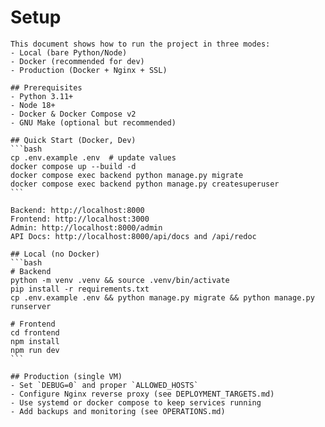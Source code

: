 # Setup

    This document shows how to run the project in three modes:
    - Local (bare Python/Node)
    - Docker (recommended for dev)
    - Production (Docker + Nginx + SSL)

    ## Prerequisites
    - Python 3.11+
    - Node 18+
    - Docker & Docker Compose v2
    - GNU Make (optional but recommended)

    ## Quick Start (Docker, Dev)
    ```bash
    cp .env.example .env  # update values
    docker compose up --build -d
    docker compose exec backend python manage.py migrate
    docker compose exec backend python manage.py createsuperuser
    ```

    Backend: http://localhost:8000  
    Frontend: http://localhost:3000  
    Admin: http://localhost:8000/admin  
    API Docs: http://localhost:8000/api/docs and /api/redoc

    ## Local (no Docker)
    ```bash
    # Backend
    python -m venv .venv && source .venv/bin/activate
    pip install -r requirements.txt
    cp .env.example .env && python manage.py migrate && python manage.py runserver

    # Frontend
    cd frontend
    npm install
    npm run dev
    ```

    ## Production (single VM)
    - Set `DEBUG=0` and proper `ALLOWED_HOSTS`
    - Configure Nginx reverse proxy (see DEPLOYMENT_TARGETS.md)
    - Use systemd or docker compose to keep services running
    - Add backups and monitoring (see OPERATIONS.md)
